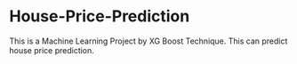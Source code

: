 # House-Price-Prediction
This is a Machine Learning Project by XG Boost Technique. This can predict house price prediction.
